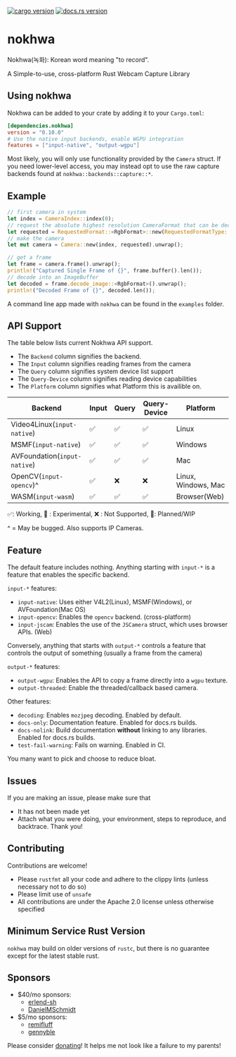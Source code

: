 [![cargo version](https://img.shields.io/crates/v/nokhwa.svg)](https://crates.io/crates/nokhwa) [![docs.rs version](https://img.shields.io/docsrs/nokhwa)](https://docs.rs/nokhwa/latest/nokhwa/)
# nokhwa
Nokhwa(녹화): Korean word meaning "to record".

A Simple-to-use, cross-platform Rust Webcam Capture Library

## Using nokhwa
Nokhwa can be added to your crate by adding it to your `Cargo.toml`:
```toml
[dependencies.nokhwa]
version = "0.10.0"
# Use the native input backends, enable WGPU integration
features = ["input-native", "output-wgpu"]
```

Most likely, you will only use functionality provided by the `Camera` struct. If you need lower-level access, you may instead opt to use the raw capture backends found at `nokhwa::backends::capture::*`.

## Example
```rust
// first camera in system
let index = CameraIndex::index(0); 
// request the absolute highest resolution CameraFormat that can be decoded to RGB.
let requested = RequestedFormat::<RgbFormat>::new(RequestedFormatType::AbsoluteHighestFrameRate);
// make the camera
let mut camera = Camera::new(index, requested).unwrap();

// get a frame
let frame = camera.frame().unwrap();
println!("Captured Single Frame of {}", frame.buffer().len());
// decode into an ImageBuffer
let decoded = frame.decode_image::<RgbFormat>().unwrap();
println!("Decoded Frame of {}", decoded.len());
```

A command line app made with `nokhwa` can be found in the `examples` folder.

## API Support
The table below lists current Nokhwa API support.
- The `Backend` column signifies the backend.
- The `Input` column signifies reading frames from the camera
- The `Query` column signifies system device list support
- The `Query-Device` column signifies reading device capabilities
- The `Platform` column signifies what Platform this is availible on.

 | Backend                              | Input              | Query             | Query-Device       | Platform            |
 |-----------------------------------------|-------------------|--------------------|-------------------|--------------------|
 | Video4Linux(`input-native`)          | ✅                 | ✅                 | ✅                | Linux               |
 | MSMF(`input-native`)                 | ✅                 | ✅                 | ✅                | Windows             |
 | AVFoundation(`input-native`)   | ✅                 | ✅                 | ✅                | Mac                 |
 | OpenCV(`input-opencv`)^              | ✅                 | ❌                 | ❌                | Linux, Windows, Mac |
 | WASM(`input-wasm`)                | ✅                 | ✅                 | ✅                | Browser(Web)        |

 ✅: Working, 🔮 : Experimental, ❌ : Not Supported, 🚧: Planned/WIP

  ^ = May be bugged. Also supports IP Cameras. 

## Feature
The default feature includes nothing. Anything starting with `input-*` is a feature that enables the specific backend. 

`input-*` features:
 - `input-native`: Uses either V4L2(Linux), MSMF(Windows), or AVFoundation(Mac OS)
 - `input-opencv`: Enables the `opencv` backend. (cross-platform) 
 - `input-jscam`: Enables the use of the `JSCamera` struct, which uses browser APIs. (Web)

Conversely, anything that starts with `output-*` controls a feature that controls the output of something (usually a frame from the camera)

`output-*` features:
 - `output-wgpu`: Enables the API to copy a frame directly into a `wgpu` texture.
 - `output-threaded`: Enable the threaded/callback based camera. 

Other features:
 - `decoding`: Enables `mozjpeg` decoding. Enabled by default.
 - `docs-only`: Documentation feature. Enabled for docs.rs builds.
 - `docs-nolink`: Build documentation **without** linking to any libraries. Enabled for docs.rs builds.
 - `test-fail-warning`: Fails on warning. Enabled in CI.

You many want to pick and choose to reduce bloat.

## Issues
If you are making an issue, please make sure that
 - It has not been made yet
 - Attach what you were doing, your environment, steps to reproduce, and backtrace.
Thank you!

## Contributing
Contributions are welcome!
 - Please `rustfmt` all your code and adhere to the clippy lints (unless necessary not to do so)
 - Please limit use of `unsafe`
 - All contributions are under the Apache 2.0 license unless otherwise specified

## Minimum Service Rust Version
`nokhwa` may build on older versions of `rustc`, but there is no guarantee except for the latest stable rust. 

## Sponsors
- $40/mo sponsors:
  - [erlend-sh](https://github.com/erlend-sh)
  - [DanielMSchmidt](https://github.com/DanielMSchmidt)
- $5/mo sponsors:
  - [remifluff](https://github.com/remifluff)
  - [gennyble](https://github.com/gennyble)
  
Please consider [donating](https://github.com/sponsors/l1npengtul)! It helps me not look like a failure to my parents!
